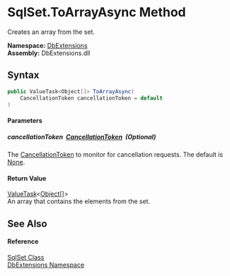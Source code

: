 SqlSet.ToArrayAsync Method
==========================
Creates an array from the set.
  
**Namespace:** [DbExtensions][1]  
**Assembly:** DbExtensions.dll

Syntax
------

```csharp
public ValueTask<Object[]> ToArrayAsync(
	CancellationToken cancellationToken = default
)
```

#### Parameters

##### *cancellationToken*  [CancellationToken][2]  (Optional)
The [CancellationToken][2] to monitor for cancellation requests. The default is [None][3].

#### Return Value
[ValueTask][4]&lt;[Object][5][]>  
An array that contains the elements from the set.

See Also
--------

#### Reference
[SqlSet Class][6]  
[DbExtensions Namespace][1]  

[1]: ../README.md
[2]: https://learn.microsoft.com/dotnet/api/system.threading.cancellationtoken
[3]: https://learn.microsoft.com/dotnet/api/system.threading.cancellationtoken.none
[4]: https://learn.microsoft.com/dotnet/api/system.threading.tasks.valuetask-1
[5]: https://learn.microsoft.com/dotnet/api/system.object
[6]: README.md